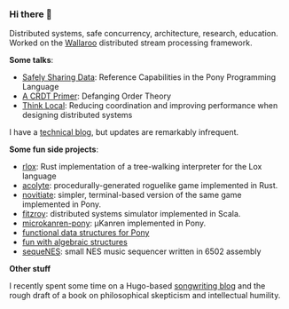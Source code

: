 ### Hi there 👋

Distributed systems, safe concurrency, architecture, research, education. Worked on the [Wallaroo](https://github.com/WallarooLabs/wally) distributed stream processing framework.

__Some talks__:
* [Safely Sharing Data](https://www.youtube.com/watch?v=u1JfYa413fY): Reference Capabilities in the Pony Programming Language
* [A CRDT Primer](https://www.youtube.com/watch?v=OOlnp2bZVRs): Defanging Order Theory
* [Think Local](https://talks.codemotion.com/think-local-reducing-coordination-and-im): Reducing coordination and improving performance when designing distributed systems

I have a [technical blog](https://jtfmumm.com/blog), but updates are remarkably infrequent.

__Some fun side projects__:
* [rlox](https://github.com/jtfmumm/rlox): Rust implementation of a tree-walking interpreter for the Lox language
* [acolyte](https://github.com/jtfmumm/acolyte): procedurally-generated roguelike game implemented in Rust.
* [novitiate](https://github.com/jtfmumm/novitiate): simpler, terminal-based version of the same game implemented in Pony.
* [fitzroy](https://github.com/jtfmumm/fitzroy): distributed systems simulator implemented in Scala.
* [microkanren-pony](https://github.com/jtfmumm/microkanren-pony): μKanren implemented in Pony.
* [functional data structures for Pony](https://github.com/jtfmumm/pony-functional-data)
* [fun with algebraic structures](https://github.com/jtfmumm/algebraic-structures)
* [sequeNES](https://github.com/jtfmumm/sequeNES): small NES music sequencer written in 6502 assembly

__Other stuff__

I recently spent some time on a Hugo-based [songwriting blog](https://organizingsound.com) and the rough draft of a book on philosophical skepticism and intellectual humility.
